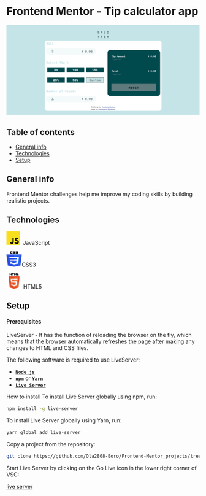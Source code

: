 # Frontend Mentor - Tip calculator app

![Design preview for the Tip calculator app coding challenge](https://github.com/Ola2808-Boro/Frontend-Mentor_projects/blob/main/tip-calculator-app-main/design/screen.png)

## Table of contents

* [General info](#general-info)
* [Technologies](#technologies)
* [Setup](#setup)

## General info
Frontend Mentor challenges help me improve my coding skills by building realistic projects.

## Technologies

<p float="left">
<img src="https://github.com/Ola2808-Boro/Frontend-Mentor_projects/blob/main/sunnyside-agency-landing-page-main/images/readme/js.png" width="35" height="35" padding-left="10">&nbsp&nbspJavaScript
 </p>
 <p float="left">
<img src="https://github.com/Ola2808-Boro/Frontend-Mentor_projects/blob/main/sunnyside-agency-landing-page-main/images/readme/css.png" width="40" height="40" padding-left="10">CSS3&nbsp
</p>
<p float="left">
<img src="https://github.com/Ola2808-Boro/Frontend-Mentor_projects/blob/main/sunnyside-agency-landing-page-main/images/readme/html.png" width="40" height="40" padding-left="10"> HTML5
</p>

## Setup
#### Prerequisites

LiveServer - It has the function of reloading the browser on the fly, which means that the browser automatically refreshes the page after making any changes to HTML and CSS files.

The following software is required to use LiveServer:
- [**`Node.js`**](https://nodejs.org/)
- [**`npm`**](https://npmjs.com) or [**`Yarn`**](https://yarnpkg.com)
- [**`Live Server`**](https://www.npmjs.com/package/live-server) 


How to install
To install Live Server globally using npm, run:

```sh
npm install -g live-server
```

To install Live Server globally using Yarn, run: 

```sh
yarn global add live-server
```

Copy a project from the repository:

```sh
git clone https://github.com/Ola2808-Boro/Frontend-Mentor_projects/tree/main/tip-calculator-app-main
```

Start Live Server by clicking on the Go Live icon in the lower right corner of VSC:

[live server](https://github.com/Ola2808-Boro/Frontend-Mentor_projects/blob/main/sunnyside-agency-landing-page-main/images/readme/go_live.png?raw=true)
